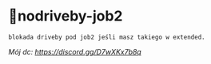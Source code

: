 # 🥶nodriveby-job2
``blokada driveby pod job2 jeśli masz takiego w extended.``

*Mój dc: https://discord.gg/D7wXKx7b8q*
